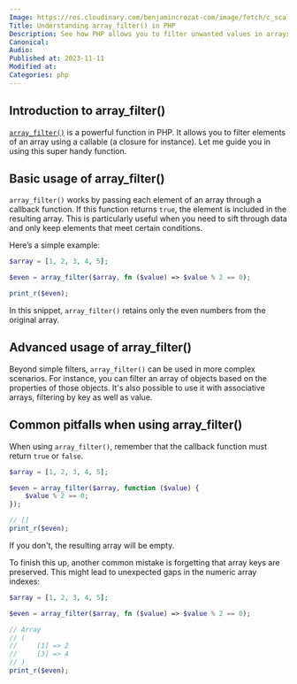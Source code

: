 ```yaml
---
Image: https://res.cloudinary.com/benjamincrozat-com/image/fetch/c_scale,f_webp,q_auto,w_1200/https://life-long-bunny.fra1.digitaloceanspaces.com/media-library/production/248/01HF08NCKD44TV4K8JJXM4WNB1.jpg
Title: Understanding array_filter() in PHP
Description: See how PHP allows you to filter unwanted values in arrays in a simple and concise way.
Canonical: 
Audio:
Published at: 2023-11-11
Modified at: 
Categories: php
---
```


## Introduction to array_filter()

[`array_filter()`](https://www.php.net/array_filter) is a powerful function in PHP. It allows you to filter elements of an array using a callable (a closure for instance). Let me guide you in using this super handy function.

## Basic usage of array_filter()

`array_filter()` works by passing each element of an array through a callback function. If this function returns `true`, the element is included in the resulting array. This is particularly useful when you need to sift through data and only keep elements that meet certain conditions.

Here’s a simple example:

```php
$array = [1, 2, 3, 4, 5];

$even = array_filter($array, fn ($value) => $value % 2 == 0);

print_r($even);
```

In this snippet, `array_filter()` retains only the even numbers from the original array.

## Advanced usage of array_filter()

Beyond simple filters, `array_filter()` can be used in more complex scenarios. For instance, you can filter an array of objects based on the properties of those objects. It's also possible to use it with associative arrays, filtering by key as well as value.

## Common pitfalls when using array_filter()

When using `array_filter()`, remember that the callback function must return `true` or `false`.

```php
$array = [1, 2, 3, 4, 5];

$even = array_filter($array, function ($value) {
    $value % 2 == 0;
});

// []
print_r($even);
```

If you don't, the resulting array will be empty.

To finish this up, another common mistake is forgetting that array keys are preserved. This might lead to unexpected gaps in the numeric array indexes:

```php
$array = [1, 2, 3, 4, 5];

$even = array_filter($array, fn ($value) => $value % 2 == 0);

// Array
// (
//     [1] => 2
//     [3] => 4
// )
print_r($even);
```